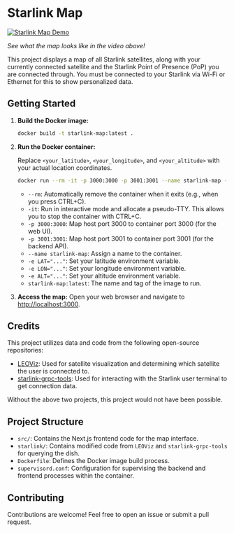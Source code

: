 # Starlink Map

[![Starlink Map Demo](https://img.youtube.com/vi/3nO0649Ktxc/hqdefault.jpg)](https://www.youtube.com/watch?v=3nO0649Ktxc)

_See what the map looks like in the video above!_

This project displays a map of all Starlink satellites, along with your currently connected satellite and the Starlink Point of Presence (PoP) you are connected through. You must be connected to your Starlink via Wi-Fi or Ethernet for this to show personalized data.

## Getting Started

1.  **Build the Docker image:**
    ```bash
    docker build -t starlink-map:latest .
    ```

2.  **Run the Docker container:**

    Replace `<your_latitude>`, `<your_longitude>`, and `<your_altitude>` with your actual location coordinates.

    ```bash
    docker run --rm -it -p 3000:3000 -p 3001:3001 --name starlink-map -e LAT="<your_latitude>" -e LON="<your_longitude>" -e ALT="<your_altitude>" starlink-map:latest
    ```
    *   `--rm`: Automatically remove the container when it exits (e.g., when you press CTRL+C).
    *   `-it`: Run in interactive mode and allocate a pseudo-TTY. This allows you to stop the container with CTRL+C.
    *   `-p 3000:3000`: Map host port 3000 to container port 3000 (for the web UI).
    *   `-p 3001:3001`: Map host port 3001 to container port 3001 (for the backend API).
    *   `--name starlink-map`: Assign a name to the container.
    *   `-e LAT="..."`: Set your latitude environment variable.
    *   `-e LON="..."`: Set your longitude environment variable.
    *   `-e ALT="..."`: Set your altitude environment variable.
    *   `starlink-map:latest`: The name and tag of the image to run.

3.  **Access the map:**
    Open your web browser and navigate to [http://localhost:3000](http://localhost:3000).

## Credits

This project utilizes data and code from the following open-source repositories:

-   [LEOViz](https://github.com/clarkzjw/LEOViz): Used for satellite visualization and determining which satellite the user is connected to.
-   [starlink-grpc-tools](https://github.com/sparky8512/starlink-grpc-tools): Used for interacting with the Starlink user terminal to get connection data.

Without the above two projects, this project would not have been possible.

## Project Structure

-   `src/`: Contains the Next.js frontend code for the map interface.
-   `starlink/`: Contains modified code from `LEOViz` and `starlink-grpc-tools` for querying the dish.
-   `Dockerfile`: Defines the Docker image build process.
-   `supervisord.conf`: Configuration for supervising the backend and frontend processes within the container.

## Contributing

Contributions are welcome! Feel free to open an issue or submit a pull request.